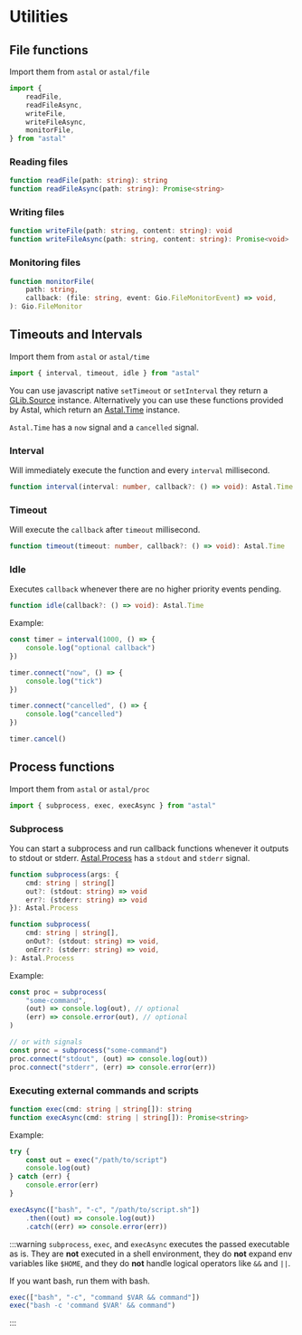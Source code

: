 # Utilities

## File functions

Import them from `astal` or `astal/file`

```js
import {
    readFile,
    readFileAsync,
    writeFile,
    writeFileAsync,
    monitorFile,
} from "astal"
```

### Reading files

```typescript
function readFile(path: string): string
function readFileAsync(path: string): Promise<string>
```

### Writing files

```typescript
function writeFile(path: string, content: string): void
function writeFileAsync(path: string, content: string): Promise<void>
```

### Monitoring files

```typescript
function monitorFile(
    path: string,
    callback: (file: string, event: Gio.FileMonitorEvent) => void,
): Gio.FileMonitor
```

## Timeouts and Intervals

Import them from `astal` or `astal/time`

```js
import { interval, timeout, idle } from "astal"
```

You can use javascript native `setTimeout` or `setInterval`
they return a [GLib.Source](https://docs.gtk.org/glib/struct.Source.html) instance.
Alternatively you can use these functions provided by Astal,
which return an [Astal.Time](https://aylur.github.io/libastal/class.Time.html) instance.

`Astal.Time` has a `now` signal and a `cancelled` signal.

### Interval

Will immediately execute the function and every `interval` millisecond.

```typescript
function interval(interval: number, callback?: () => void): Astal.Time
```

### Timeout

Will execute the `callback` after `timeout` millisecond.

```typescript
function timeout(timeout: number, callback?: () => void): Astal.Time
```

### Idle

Executes `callback` whenever there are no higher priority events pending.

```typescript
function idle(callback?: () => void): Astal.Time
```

Example:

```typescript
const timer = interval(1000, () => {
    console.log("optional callback")
})

timer.connect("now", () => {
    console.log("tick")
})

timer.connect("cancelled", () => {
    console.log("cancelled")
})

timer.cancel()
```

## Process functions

Import them from `astal` or `astal/proc`

```js
import { subprocess, exec, execAsync } from "astal"
```

### Subprocess

You can start a subprocess and run callback functions whenever it outputs to
stdout or stderr. [Astal.Process](https://aylur.github.io/libastal/class.Process.html) has a `stdout` and `stderr` signal.

```typescript
function subprocess(args: {
    cmd: string | string[]
    out?: (stdout: string) => void
    err?: (stderr: string) => void
}): Astal.Process

function subprocess(
    cmd: string | string[],
    onOut?: (stdout: string) => void,
    onErr?: (stderr: string) => void,
): Astal.Process
```

Example:

```typescript
const proc = subprocess(
    "some-command",
    (out) => console.log(out), // optional
    (err) => console.error(out), // optional
)

// or with signals
const proc = subprocess("some-command")
proc.connect("stdout", (out) => console.log(out))
proc.connect("stderr", (err) => console.error(err))
```

### Executing external commands and scripts

```typescript
function exec(cmd: string | string[]): string
function execAsync(cmd: string | string[]): Promise<string>
```

Example:

```typescript
try {
    const out = exec("/path/to/script")
    console.log(out)
} catch (err) {
    console.error(err)
}

execAsync(["bash", "-c", "/path/to/script.sh"])
    .then((out) => console.log(out))
    .catch((err) => console.error(err))
```

:::warning
`subprocess`, `exec`, and `execAsync` executes the passed executable as is.
They are **not** executed in a shell environment,
they do **not** expand env variables like `$HOME`,
and they do **not** handle logical operators like `&&` and `||`.

If you want bash, run them with bash.

```js
exec(["bash", "-c", "command $VAR && command"])
exec("bash -c 'command $VAR' && command")
```

:::
